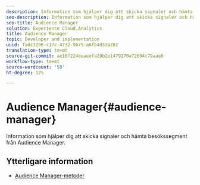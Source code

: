 ```yaml
---
description: Information som hjälper dig att skicka signaler och hämta besökssegment från Audience Manager.
seo-description: Information som hjälper dig att skicka signaler och hämta besökssegment från Audience Manager.
seo-title: Audience Manager
solution: Experience Cloud,Analytics
title: Audience Manager
topic: Developer and implementation
uuid: fadc3296-c17c-4732-9b75-a6fb4d33a282
translation-type: tm+mt
source-git-commit: ae16f224eeaeefa29b2e1479270a72694c79aaa0
workflow-type: tm+mt
source-wordcount: '50'
ht-degree: 12%

---
```



# Audience Manager{#audience-manager}

Information som hjälper dig att skicka signaler och hämta besökssegment från Audience Manager.

## Ytterligare information

+ [Audience Manager-metoder](/help/windows-appstore/audiencemgmt/audience-manager-methods.md)